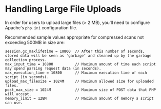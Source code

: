 # Handling Large File Uploads

In order for users to upload large files (> 2 MB), you'll need to configure
Apache's `php.ini` configuration file. 

Recommended sample values appropriate for compressed scans not exceeding 500MB in size are: 

```
session.gc_maxlifetime = 10800  // After this number of seconds, stored data will be seen as 'garbage' and cleaned up by the garbage collection process.
max_input_time = 10800          // Maximum amount of time each script may spend parsing request data (in seconds).
max_execution_time = 10800      // Maximum execution time of each script (in seconds).
upload_max_filesize = 1024M     // Maximum allowed size for uploaded files.
post_max_size = 1024M           // Maximum size of POST data that PHP will accept.
memory_limit = 128M             // Maximum amount of memory a script can use.
```

